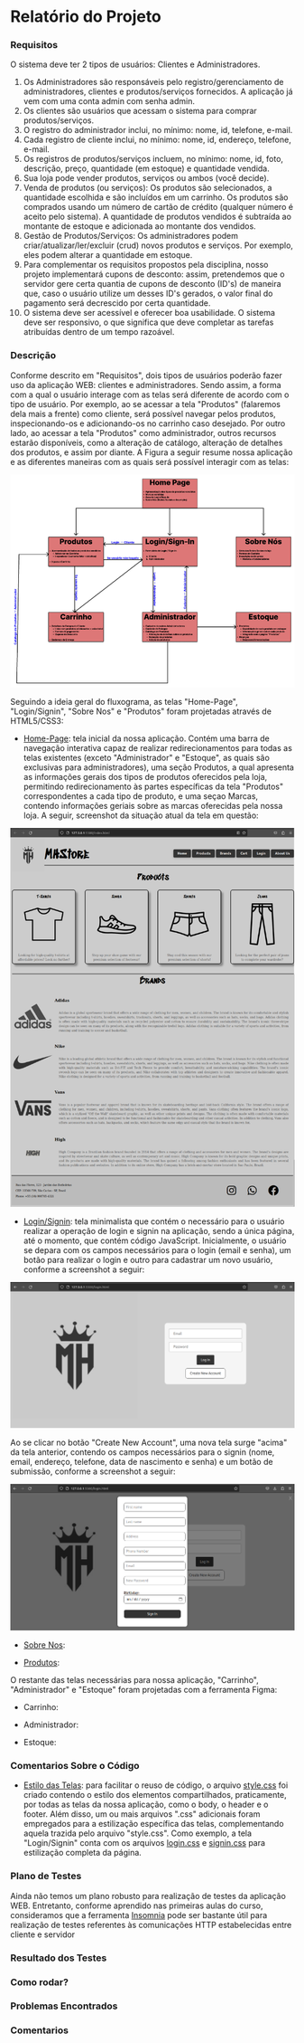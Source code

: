 # Relatório do Projeto

### Requisitos
O sistema deve ter 2 tipos de usuários: Clientes e Administradores.
1. Os Administradores são responsáveis pelo registro/gerenciamento de administradores, clientes e produtos/serviços fornecidos. A aplicação já vem com uma conta admin com senha admin.
2. Os clientes são usuários que acessam o sistema para comprar produtos/serviços.
3. O registro do administrador inclui, no mínimo: nome, id, telefone, e-mail.
4. Cada registro de cliente inclui, no mínimo: nome, id, endereço, telefone, e-mail.
5. Os registros de produtos/serviços incluem, no mínimo: nome, id, foto, descrição, preço, quantidade (em estoque) e quantidade vendida.
6. Sua loja pode vender produtos, serviços ou ambos (você decide).
7. Venda de produtos (ou serviços): Os produtos são selecionados, a quantidade escolhida e são incluídos em um carrinho. Os produtos são comprados usando um número de cartão de crédito (qualquer número é aceito pelo sistema). A quantidade de produtos vendidos é subtraída ao montante de estoque e adicionada ao montante dos vendidos.
8. Gestão de Produtos/Serviços: Os administradores podem criar/atualizar/ler/excluir (crud) novos produtos e serviços. Por exemplo, eles podem alterar a quantidade em estoque.
9. Para complementar os requisitos propostos pela disciplina, nosso projeto implementará cupons de desconto: assim, pretendemos que o servidor gere certa quantia de cupons de desconto (ID's) de maneira que, caso o usuário utilize um desses ID's gerados, o valor final do pagamento será decrescido por certa quantidade.
10. O sistema deve ser acessível e oferecer boa usabilidade. O sistema deve ser responsivo, o que significa que deve completar as tarefas atribuídas dentro de um tempo razoável.

### Descrição

Conforme descrito em "Requisitos", dois tipos de usuários poderão fazer uso da aplicação WEB: clientes e administradores. Sendo assim, a forma com a qual o usuário interage com as telas será diferente de acordo com o tipo de usuário. Por exemplo, ao se acessar a tela "Produtos" (falaremos dela mais a frente) como cliente, será possível navegar pelos produtos, inspecionando-os e adicionando-os no carrinho caso desejado. Por outro lado, ao acessar a tela "Produtos" como administrador, outros recursos estarão disponíveis, como a alteração de catálogo, alteração de detalhes dos produtos, e assim por diante. A Figura a seguir resume nossa aplicação e as diferentes maneiras com as quais será possível interagir com as telas:

![fluxograma](Mockup/fluxograma.png)

Seguindo a ideia geral do fluxograma, as telas "Home-Page", "Login/Signin", "Sobre Nos" e "Produtos" foram projetadas através de HTML5/CSS3:

* [Home-Page](index.html): tela inicial da nossa aplicação. Contém uma barra de navegação interativa capaz de realizar redirecionamentos para todas as telas existentes (exceto "Administrador" e "Estoque", as quais são exclusivas para administradores), uma seção Produtos, a qual apresenta as informações gerais dos tipos de produtos oferecidos pela loja, permitindo redirecionamento às partes específicas da tela "Produtos" correspondentes a cada tipo de produto, e uma seçao Marcas, contendo informações geriais sobre as marcas oferecidas pela nossa loja. A seguir, screenshot da situação atual da tela em questão:

![home-page](Mockup/home.png)

* [Login/Signin](login.html): tela minimalista que contém o necessário para o usuário realizar a operação de login e signin na aplicação, sendo a única página, até o momento, que contém código JavaScript. Inicialmente, o usuário se depara com os campos necessários para o login (email e senha), um botão para realizar o login e outro para cadastrar um novo usuário, conforme a screenshot a seguir:

![login1](Mockup/login1.png)

Ao se clicar no botão "Create New Account", uma nova tela surge "acima" da tela anterior, contendo os campos necessários para o signin (nome, email, endereço, telefone, data de nascimento e senha) e um botão de submissão, conforme a screenshot a seguir:

![login2](Mockup/login2.png)

* [Sobre Nos](sobre-nos.html):

* [Produtos](produtos.html): 

O restante das telas necessárias para nossa aplicação, "Carrinho", "Administrador" e "Estoque" foram projetadas com a ferramenta Figma:

* Carrinho:

* Administrador:

* Estoque: 

### Comentarios Sobre o Código

* [Estilo das Telas](css): para facilitar o reuso de código, o arquivo [style.css](css/style.css) foi criado contendo o estilo dos elementos compartilhados, praticamente, por todas as telas da nossa aplicação, como o body, o header e o footer. Além disso, um ou mais arquivos ".css" adicionais foram empregados para a estilização específica das telas, complementando aquela trazida pelo arquivo "style.css". Como exemplo, a tela "Login/Signin" conta com os arquivos [login.css](css/login.css) e [signin.css](css/signin.css) para estilização completa da página.

### Plano de Testes

Ainda não temos um plano robusto para realização de testes da aplicação WEB. Entretanto, conforme aprendido nas primeiras aulas do curso, consideramos que a ferramenta [Insomnia](https://insomnia.rest) pode ser bastante útil para realização de testes referentes às comunicações HTTP estabelecidas entre cliente e servidor

### Resultado dos Testes
### Como rodar?
### Problemas Encontrados
### Comentarios
